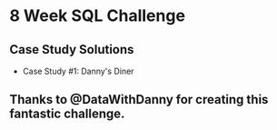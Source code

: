 # 8 Week SQL Challenge 

## Case Study Solutions
* Case Study #1: Danny's Diner

## Thanks to @DataWithDanny for creating this fantastic challenge.
